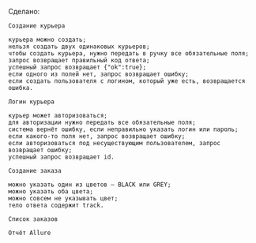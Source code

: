 Сделано:

    Создание курьера

    курьера можно создать;
    нельзя создать двух одинаковых курьеров;
    чтобы создать курьера, нужно передать в ручку все обязательные поля;
    запрос возвращает правильный код ответа;
    успешный запрос возвращает {"ok":true};
    если одного из полей нет, запрос возвращает ошибку;
    если создать пользователя с логином, который уже есть, возвращается ошибка.

    Логин курьера

    курьер может авторизоваться;
    для авторизации нужно передать все обязательные поля;
    система вернёт ошибку, если неправильно указать логин или пароль;
    если какого-то поля нет, запрос возвращает ошибку;
    если авторизоваться под несуществующим пользователем, запрос возвращает ошибку;
    успешный запрос возвращает id.

    Создание заказа

    можно указать один из цветов — BLACK или GREY;
    можно указать оба цвета;
    можно совсем не указывать цвет;
    тело ответа содержит track.

    Список заказов

    Отчёт Allure
